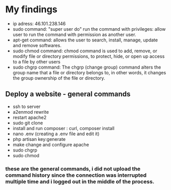 # My findings
- ip adress: 46.101.238.146
- sudo command: "super user do" run the command with privileges: allow user to run the command with permission as another user.
- apt-get command: allows the user to search, install, manage, update and remove softwares. 
- sudo chmod command: chmod command is used to add, remove, or modify file or directory permissions, to protect, hide, or open up access to a file by other users
- sudo chgrp command: The chgrp (change group) command alters the group name that a file or directory belongs to, in other words, it changes the group ownership of the file or directory. 
## Deploy a website - general commands
- ssh to server
- a2enmod rewrite
- restart apache2
- sudo git clone 
- install and run composer : curl, composer install
- nano .env (creating a .env file and edit it)
- php artisan key:generate
- make change and configure apache
- sudo chgrp
- sudo chmod
### these are the general commands, i did not upload the command history since the connection was interrupted multiple time and i logged out in the middle of the process.  
